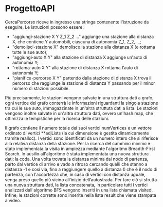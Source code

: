 # ProgettoAPI
CercaPercorso riceve in ingresso una stringa contenente l'istruzione da eseguire. Le istruzioni possono essere:
- "aggiungi-stazione X Y Z_1 Z_2 ..." aggiunge una stazione alla distanza X, che contiene Y automobili, ciascuna di autonomia Z_1, Z_2, ...;
- "demolisci-stazione X" demolisce la stazione alla distanza X (e rottama tutte le sue auto);
- "aggiungi-auto X Y" alla stazione di distanza X aggiunge un'auto di autonomia Y;
- "rottama-auto X Y" alla stazione di distanza X rottama l'auto di autonomia Y;
- "pianifica-percorso X Y" partendo dalla stazione di distanza X trova il percorso che raggiunge la stazione di distanza Y passando per il minor numero di stazioni possibile.

Più precisamente, le stazioni vengono salvate in una struttura dati a grafo, ogni vertice del grafo conterrà le informazioni riguardanti la singola stazione tra cui le sue auto,
immagazzinate in un'altra struttuta dati a lista.
Le stazioni vengono inoltre salvate in un'altra struttura dati, ovvero un'hash map, che ottimizza le tempistiche per la ricerca delle stazioni.

Il grafo contiene il numero totale dei suoi vertici numVertices e un vettore ordinato di vertici **adjLists (la cui dimensione è gestita dinamicamente tramite realloc).
I vertici sono identificati da un numero intero che si riferisce alla relativa distanza della stazione.
Per la ricerca del cammino minimo è stato implementata la visita in ampiezza mediante l'algoritmo Breadth-First Search.
In ausilio all'algoritmo è stata implementata una nuova struttura dati: la coda.
Una volta trovata la distanza minima dal nodo di partenza, parto dal vertice di arrivo e vado a ritroso cercando quelli che stanno a distanza -1 e così via,
fino a raggiungere quello a distanza 0 che è il nodo di partenza, con l'accortezza che, in caso di vertici con distanza uguale, venga preso quello più vicino all'inizio dell'autostrada.
Per fare ciò si sfrutta una nuova struttura dati, la lista concatenata, in particolare tutti i vertici analizzati dall'algoritmo BFS vengono inseriti in una lista chiamata visited.
Infine, le stazioni corrette sono inserite nella lista result che viene stampata a video.
